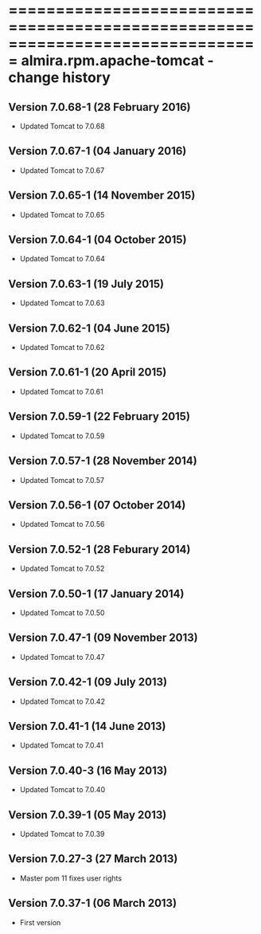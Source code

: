 ===============================================================================
almira.rpm.apache-tomcat - change history
===============================================================================

Version 7.0.68-1 (28 February 2016)
-----------------------------------
* Updated Tomcat to 7.0.68


Version 7.0.67-1 (04 January 2016)
----------------------------------
* Updated Tomcat to 7.0.67


Version 7.0.65-1 (14 November 2015)
-----------------------------------
* Updated Tomcat to 7.0.65


Version 7.0.64-1 (04 October 2015)
----------------------------------
* Updated Tomcat to 7.0.64


Version 7.0.63-1 (19 July 2015)
-------------------------------
* Updated Tomcat to 7.0.63


Version 7.0.62-1 (04 June 2015)
-------------------------------
* Updated Tomcat to 7.0.62


Version 7.0.61-1 (20 April 2015)
--------------------------------
* Updated Tomcat to 7.0.61


Version 7.0.59-1 (22 February 2015)
-----------------------------------
* Updated Tomcat to 7.0.59


Version 7.0.57-1 (28 November 2014)
-----------------------------------
* Updated Tomcat to 7.0.57


Version 7.0.56-1 (07 October 2014)
----------------------------------
* Updated Tomcat to 7.0.56


Version 7.0.52-1 (28 Feburary 2014)
-----------------------------------
* Updated Tomcat to 7.0.52


Version 7.0.50-1 (17 January 2014)
----------------------------------
* Updated Tomcat to 7.0.50


Version 7.0.47-1 (09 November 2013)
-----------------------------------
* Updated Tomcat to 7.0.47


Version 7.0.42-1 (09 July 2013)
-------------------------------
* Updated Tomcat to 7.0.42


Version 7.0.41-1 (14 June 2013)
-------------------------------
* Updated Tomcat to 7.0.41


Version 7.0.40-3 (16 May 2013)
------------------------------
* Updated Tomcat to 7.0.40


Version 7.0.39-1 (05 May 2013)
------------------------------
* Updated Tomcat to 7.0.39


Version 7.0.27-3 (27 March 2013)
--------------------------------
* Master pom 11 fixes user rights


Version 7.0.37-1 (06 March 2013)
--------------------------------
* First version
